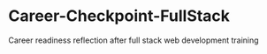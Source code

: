 # Career-Checkpoint-FullStack
Career readiness reflection after full stack web development training
